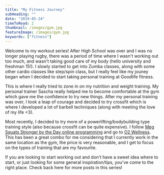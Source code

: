 ```yaml
---
title: "My Fitness Journey"
subHeading: ""
date: "2019-05-24"
timeToRead: 2
thumbnail: /images/gym.jpg
featureImage: /images/gym.jpg
keywords: ["fitness"]
---
```


Welcome to my workout series! After High School was over and I was no longer playing rugby, there was a period of time where I wasn't working out too much, and wasn't taking good care of my body (hello university and freshman 15!). I slowly started to get into Zumba classes, along with some other cardio classes like step/spin class, but I really feel like my jouney began when I decided to start taking personal training at Goodlife fitness.

This is where I really tried to zone in on my nutrition and weight training. My personal trainer Sascha really helped me to become comfortable at the gym which gave me the confidence to try new things. After my personal training was over, I took a leap of courage and decided to try crossfit which is where I developed a lot of barbell techniques (along with meeting the love of my life <3).

Most recently, I decided to try more of a powerlifting/bodybuilding type training style (also because crossfit can be quite expensive). I follow [Meg Squats Stronger by the Day online programming](https://www.strongstrongfriends.com/online-plans/) and go to [O2 Wellness](https://o2wellness.ca/). This has been a great combo for me considering that I currently work in the same location as the gym, the price is very reasonable, and I get to focus on the types of training that are my favourite.

If you are looking to start working out and don't have a sweet idea where to start, or just looking for some general inspiration/tips, you've come to the right place. Check back here for more posts in this series!
